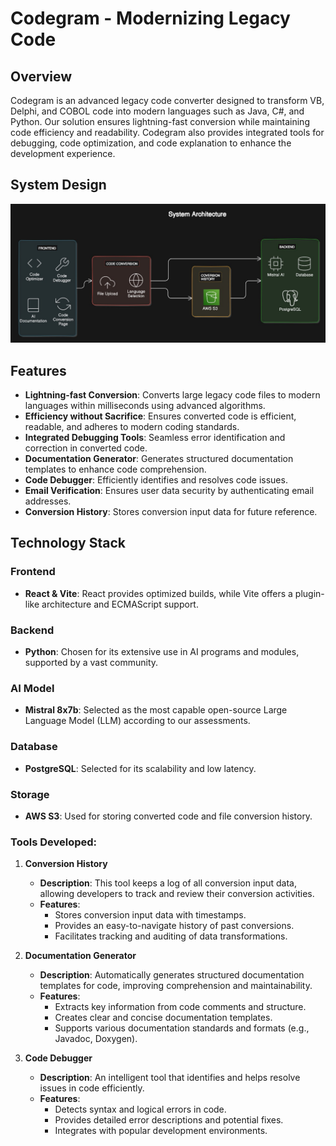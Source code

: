 # Codegram - Modernizing Legacy Code

## Overview

Codegram is an advanced legacy code converter designed to transform VB, Delphi, and COBOL code into modern languages such as Java, C#, and Python. Our solution ensures lightning-fast conversion while maintaining code efficiency and readability. Codegram also provides integrated tools for debugging, code optimization, and code explanation to enhance the development experience.

## System Design

![AI-Driven Legacy to Modern Code SaaS System Design](systemarchitecture.jpg)

## Features

- **Lightning-fast Conversion**: Converts large legacy code files to modern languages within milliseconds using advanced algorithms.
- **Efficiency without Sacrifice**: Ensures converted code is efficient, readable, and adheres to modern coding standards.
- **Integrated Debugging Tools**: Seamless error identification and correction in converted code.
- **Documentation Generator**: Generates structured documentation templates to enhance code comprehension.
- **Code Debugger**: Efficiently identifies and resolves code issues.
- **Email Verification**: Ensures user data security by authenticating email addresses.
- **Conversion History**: Stores conversion input data for future reference.

## Technology Stack

### Frontend
- **React & Vite**: React provides optimized builds, while Vite offers a plugin-like architecture and ECMAScript support.

### Backend
- **Python**: Chosen for its extensive use in AI programs and modules, supported by a vast community.

### AI Model
- **Mistral 8x7b**: Selected as the most capable open-source Large Language Model (LLM) according to our assessments.

### Database
- **PostgreSQL**: Selected for its scalability and low latency.

### Storage
- **AWS S3**: Used for storing converted code and file conversion history.


### Tools Developed:

1. **Conversion History**
   - **Description**: This tool keeps a log of all conversion input data, allowing developers to track and review their conversion activities.
   - **Features**:
     - Stores conversion input data with timestamps.
     - Provides an easy-to-navigate history of past conversions.
     - Facilitates tracking and auditing of data transformations.

2. **Documentation Generator**
   - **Description**: Automatically generates structured documentation templates for code, improving comprehension and maintainability.
   - **Features**:
     - Extracts key information from code comments and structure.
     - Creates clear and concise documentation templates.
     - Supports various documentation standards and formats (e.g., Javadoc, Doxygen).



3. **Code Debugger**
   - **Description**: An intelligent tool that identifies and helps resolve issues in code efficiently.
   - **Features**:
     - Detects syntax and logical errors in code.
     - Provides detailed error descriptions and potential fixes.
     - Integrates with popular development environments.








